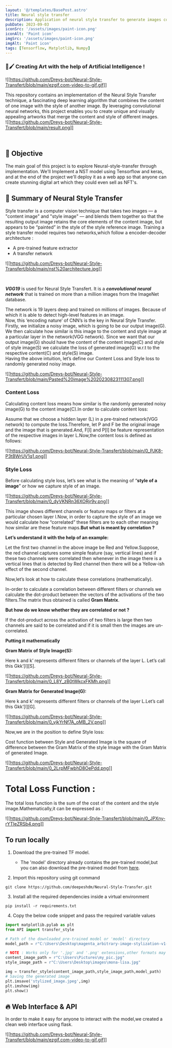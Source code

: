 ```yaml
---
layout: '@/templates/BasePost.astro'
title: Neural style transfer
description: Application of neural style transfer to generate images combining the content of a photo and the style of famous works of art. Use of PyTorch and VGG pre-trained models to isolate and recombine content and style features.
pubDate: 2023-09-03
iconSrc: '/assets/images/paint-icon.png'
iconAlt: 'Paint icon'
imgSrc: '/assets/images/paint-icon.png'
imgAlt: 'Paint icon'
tags: [Tensorflow, Matplotlib, Numpy]
---
```


### 🎨🖌 Creating Art with the help of Artificial Intelligence !

![[https://github.com/Dreys-bot/Neural-Style-Transfert/blob/main/ezgif.com-video-to-gif.gif]]

This repository contains an implementation of the Neural Style Transfer technique, a fascinating deep learning algorithm that combines the content of one image with the style of another image. By leveraging convolutional neural networks, this project enables you to create unique and visually appealing artworks that merge the content and style of different images.
<br> <!-- line break -->
![[https://github.com/Dreys-bot/Neural-Style-Transfert/blob/main/result.png]]

<br> <!-- line break -->


## 🎯 Objective 
The main goal of this project is to explore Neural-style-transfer through implementation. We'll Implement a NST model using Tensorflow and keras, and at the end of the project we'll deploy it as a web app so that anyone can create stunning digital art which they could even sell as NFT's.


## 📝 Summary of Neural Style Transfer

Style transfer is a computer vision technique that takes two images — a "content image" and "style image" — and blends them together so that the resulting output image retains the core elements of the content image, but appears to be “painted” in the style of the style reference image. Training a style transfer model requires two networks,which follow a encoder-decoder architecture : 
- A pre-trained feature extractor 
- A transfer network


![[https://github.com/Dreys-bot/Neural-Style-Transfert/blob/main/nst%20architecture.jpg]]

<br> <!-- line break -->



***VGG19*** is used for Neural Style Transfert. It is a ***convolutional neural network*** that is trained on more than a million images from the ImageNet database. 

The network is 19 layers deep and trained on millions of images. Because of which it is able to detect high-level features in an image.  
Now, this ‘encoding nature’ of CNN’s is the key in Neural Style Transfer. Firstly, we initialize a noisy image, which is going to be our output image(G). We then calculate how similar is this image to the content and style image at a particular layer in the network(VGG network). Since we want that our output image(G) should have the content of the content image(C) and style of style image(S) we calculate the loss of generated image(G) w.r.t to the respective content(C) and style(S) image.  
Having the above intuition, let’s define our Content Loss and Style loss to randomly generated noisy image.

![[https://github.com/Dreys-bot/Neural-Style-Transfert/blob/main/Pasted%20image%2020230823111307.png]]
<br> <!-- line break -->


### Content Loss

Calculating content loss means how similar is the randomly generated noisy image(G) to the content image(C).In order to calculate content loss:

Assume that we choose a hidden layer (L) in a pre-trained network(VGG network) to compute the loss.Therefore, let P and F be the original image and the image that is generated.And, F[l] and P[l] be feature representation of the respective images in layer L.Now,the content loss is defined as follows:

![[https://github.com/Dreys-bot/Neural-Style-Transfert/blob/main/0_PJK8-P3tBWrUV1q1.png]]

### Style Loss

Before calculating style loss, let’s see what is the meaning of “**style of a image**” or how we capture style of an image.

![[https://github.com/Dreys-bot/Neural-Style-Transfert/blob/main/0_dyVKNRn36XORjr9v.png]]


This image shows different channels or feature maps or filters at a particular chosen layer l.Now, in order to capture the style of an image we would calculate how “correlated” these filters are to each other meaning how similar are these feature maps.**But what is meant by correlation ?**

**Let’s understand it with the help of an example:**

Let the first two channel in the above image be Red and Yellow.Suppose, the red channel captures some simple feature (say, vertical lines) and if these two channels were correlated then whenever in the image there is a vertical lines that is detected by Red channel then there will be a Yellow-ish effect of the second channel.

Now,let’s look at how to calculate these correlations (mathematically).

In-order to calculate a correlation between different filters or channels we calculate the dot-product between the vectors of the activations of the two filters.The matrix thus obtained is called **Gram Matrix**.

**But how do we know whether they are correlated or not ?**

If the dot-product across the activation of two filters is large then two channels are said to be correlated and if it is small then the images are un-correlated.

**Putting it mathematically**

**Gram Matrix of Style Image(S):**

Here k and k’ represents different filters or channels of the layer L. Let’s call this Gkk’[l][S].

![[https://github.com/Dreys-bot/Neural-Style-Transfert/blob/main/0_L8Y_zB0tWkcxFKMh.png]]
                    

**Gram Matrix for Generated Image(G):**

Here k and k’ represents different filters or channels of the layer L.Let’s call this Gkk’[l][G].

![[https://github.com/Dreys-bot/Neural-Style-Transfert/blob/main/0_yjkYrNf7A_oMB_2V.png]]


Now,we are in the position to define Style loss:

Cost function between Style and Generated Image is the square of difference between the Gram Matrix of the style Image with the Gram Matrix of generated Image.

![[https://github.com/Dreys-bot/Neural-Style-Transfert/blob/main/0_2LrpMFwbhD8OePdd.png]]

# Total Loss Function :

The total loss function is the sum of the cost of the content and the style image.Mathematically,it can be expressed as :

![[https://github.com/Dreys-bot/Neural-Style-Transfert/blob/main/0_JPXny-rYTIeZRSb4.png]]


## To run locally

1. Download the pre-trained TF model.

    - The 'model' directory already contains the pre-trained model,but you can also download the pre-trained model from [here](https://tfhub.dev/google/magenta/arbitrary-image-stylization-v1-256/2).

2. Import this repository using git command
```
git clone https://github.com/deepeshdm/Neural-Style-Transfer.git
```
3. Install all the required dependencies inside a virtual environment
```
pip install -r requirements.txt
```
4. Copy the below code snippet and pass the required variable values
```python
import matplotlib.pylab as plt
from API import transfer_style

# Path of the downloaded pre-trained model or 'model' directory
model_path = r"C:\Users\Desktop\magenta_arbitrary-image-stylization-v1-256_2"

# NOTE : Works only for '.jpg' and '.png' extensions,other formats may give error
content_image_path = r"C:\Users\Pictures\my_pic.jpg"
style_image_path = r"C:\Users\Desktop\images\mona-lisa.jpg"

img = transfer_style(content_image_path,style_image_path,model_path)
# Saving the generated image
plt.imsave('stylized_image.jpeg',img)
plt.imshow(img)
plt.show()
```

## 🔥 Web Interface & API

In order to make it easy for anyone to interact with the model,we created a clean web interface using flask.

![[https://github.com/Dreys-bot/Neural-Style-Transfert/blob/main/ezgif.com-video-to-gif.gif]]
















